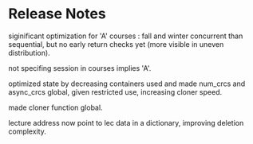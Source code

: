# Release Notes

siginificant optimization for 'A' courses : fall and winter concurrent than sequential, but no early return checks yet (more visible in uneven distribution).

not specifing session in courses implies 'A'.

optimized state by decreasing containers used and made num_crcs and async_crcs global, given restricted use, increasing cloner speed.

made cloner function global.

lecture address now point to lec data in a dictionary, improving deletion complexity.

